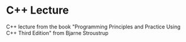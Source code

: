 # C++ Lecture
C++ lecture from the book "Programming Principles and Practice Using C++ Third Edition" from Bjarne Stroustrup
